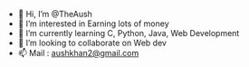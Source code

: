 - 👋 Hi, I’m @TheAush
- 👀 I’m interested in Earning lots of money
- 🌱 I’m currently learning C, Python, Java, Web Development
- 💞️ I’m looking to collaborate on Web dev
- 📫 Mail : aushkhan2@gmail.com

<!---
TheAush/TheAush is a ✨ special ✨ repository because its `README.md` (this file) appears on your GitHub profile.
You can click the Preview link to take a look at your changes.
--->

